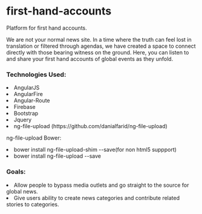 # first-hand-accounts
<p>Platform for first hand accounts.</p>

<p>We are not your normal news site. In a time where the truth can feel lost in translation or filtered through agendas, we have created a space to connect directly with those bearing witness on the ground. Here, you can listen to and share your first hand accounts of global events as they unfold.</p>

<h3>Technologies Used:</h3>
<li>AngularJS</li>
<li>AngularFire</li>
<li>Angular-Route</li>
<li>Firebase</li>
<li>Bootstrap</li>
<li>Jquery</li>
<li>ng-file-upload (https://github.com/danialfarid/ng-file-upload)</li>

<p>ng-file-upload Bower:</p>
<li>bower install ng-file-upload-shim --save(for non html5 suppport)</li>
<li>bower install ng-file-upload --save</li>

<h3>Goals: </h3>

<li>Allow people to bypass media outlets and go straight to the source for global news.</li>

<li>Give users ability to create news categories and contribute related stories to categories.</li>



